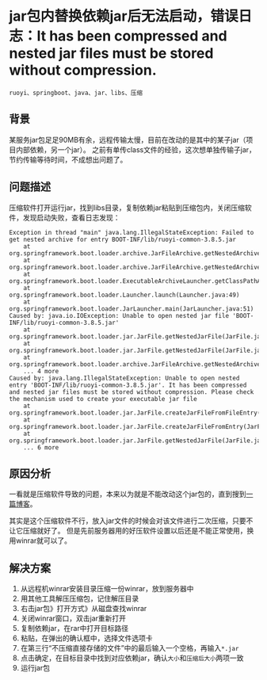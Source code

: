 # jar包内替换依赖jar后无法启动，错误日志：It has been compressed and nested jar files must be stored without compression.

    ruoyi、springboot、java、jar、libs、压缩

## 背景

某服务jar包足足90MB有余，远程传输太慢，目前在改动的是其中的某子jar（项目内部依赖，另一个jar）。
之前有单传class文件的经验，这次想单独传输子jar，节约传输等待时间，不成想出问题了。

## 问题描述

压缩软件打开运行jar，找到libs目录，复制依赖jar粘贴到压缩包内，关闭压缩软件，发现启动失败，查看日志发现：

```log
Exception in thread "main" java.lang.IllegalStateException: Failed to get nested archive for entry BOOT-INF/lib/ruoyi-common-3.8.5.jar
	at org.springframework.boot.loader.archive.JarFileArchive.getNestedArchive(JarFileArchive.java:108)
	at org.springframework.boot.loader.archive.JarFileArchive.getNestedArchives(JarFileArchive.java:86)
	at org.springframework.boot.loader.ExecutableArchiveLauncher.getClassPathArchives(ExecutableArchiveLauncher.java:70)
	at org.springframework.boot.loader.Launcher.launch(Launcher.java:49)
	at org.springframework.boot.loader.JarLauncher.main(JarLauncher.java:51)
Caused by: java.io.IOException: Unable to open nested jar file 'BOOT-INF/lib/ruoyi-common-3.8.5.jar'
	at org.springframework.boot.loader.jar.JarFile.getNestedJarFile(JarFile.java:256)
	at org.springframework.boot.loader.jar.JarFile.getNestedJarFile(JarFile.java:241)
	at org.springframework.boot.loader.archive.JarFileArchive.getNestedArchive(JarFileArchive.java:103)
	... 4 more
Caused by: java.lang.IllegalStateException: Unable to open nested entry 'BOOT-INF/lib/ruoyi-common-3.8.5.jar'. It has been compressed and nested jar files must be stored without compression. Please check the mechanism used to create your executable jar file
	at org.springframework.boot.loader.jar.JarFile.createJarFileFromFileEntry(JarFile.java:284)
	at org.springframework.boot.loader.jar.JarFile.createJarFileFromEntry(JarFile.java:264)
	at org.springframework.boot.loader.jar.JarFile.getNestedJarFile(JarFile.java:252)
	... 6 more
```

## 原因分析

一看就是压缩软件导致的问题，本来以为就是不能改动这个jar包的，直到搜到[一篇博客](https://blog.csdn.net/weixin_50913916/article/details/120634229)。

其实是这个压缩软件不行，放入jar文件的时候会对该文件进行二次压缩，只要不让它压缩就好了。
但是先前服务器用的好压软件设置以后还是不能正常使用，换用winrar就可以了。

## 解决方案

1. 从远程机winrar安装目录压缩一份winrar，放到服务器中
2. 用其他工具解压压缩包，记住解压目录
3. 右击jar包》打开方式》从磁盘查找winrar
4. 关闭winrar窗口，双击jar重新打开
5. 复制依赖jar，在rar中打开目标路径
6. 粘贴，在弹出的确认框中，选择文件选项卡
7. 在第三行“不压缩直接存储的文件”中的最后输入一个空格，再输入`*.jar`
8. 点击确定，在目标目录中找到对应依赖jar，确认`大小`和`压缩后大小`两项一致
9. 运行jar包